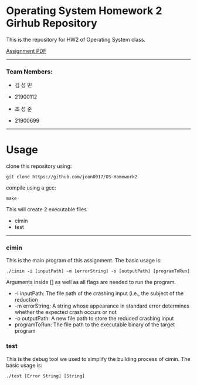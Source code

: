 # Operating System Homework 2 Girhub Repository

This is the repository for HW2 of Operating System class.

[Assignment PDF](https://github.com/hongshin/OperatingSystem/blob/master/assignments/homework2.pdf)

---

### Team Nembers:
- 김 성 민
- 21900112

- 조 성 준
- 21900699

---

# Usage

clone this repository using:
```
git clone https://github.com/joon0017/OS-Homework2

```

compile using a gcc:
```
make
```
This will create 2 executable files
- cimin
- test

---

### cimin
This is the main program of this assignment. The basic usage is:

```
./cimin -i [inputPath] -m [errorString] -o [outputPath] [programToRun]
```
Arguments inside [] as well as all flags are needed to run the program.

- -i inputPath: The file path of the crashing input (i.e., the subject of the reduction
- -m errorString: A string whose appearance in standard error determines whether the expected crash occurs or not
- -o outputPath: A new file path to store the reduced crashing input
- programToRun: The file path to the executable binary of the target program

### test
This is the debug tool we used to simplify the building process of cimin. The basic usage is:

```
./test [Error String] [String]
```
